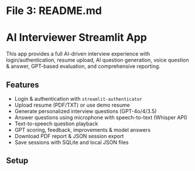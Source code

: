 # File 3: README.md

# AI Interviewer Streamlit App

This app provides a full AI-driven interview experience with login/authentication, resume upload, AI question generation, voice question & answer, GPT-based evaluation, and comprehensive reporting.

## Features

- Login & authentication with `streamlit-authenticator`
- Upload resume (PDF/TXT) or use demo resume
- Generate personalized interview questions (GPT-4o/4/3.5)
- Answer questions using microphone with speech-to-text (Whisper API)
- Text-to-speech question playback
- GPT scoring, feedback, improvements & model answers
- Download PDF report & JSON session export
- Save sessions with SQLite and local JSON files

## Setup

